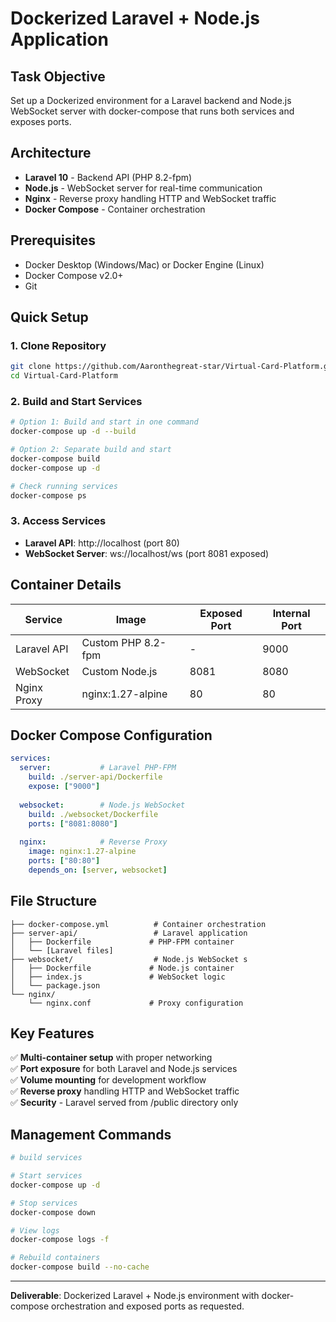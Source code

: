 # Dockerized Laravel + Node.js Application

## Task Objective
Set up a Dockerized environment for a Laravel backend and Node.js WebSocket server with docker-compose that runs both services and exposes ports.

## Architecture
- **Laravel 10** - Backend API (PHP 8.2-fpm)  
- **Node.js** - WebSocket server for real-time communication
- **Nginx** - Reverse proxy handling HTTP and WebSocket traffic
- **Docker Compose** - Container orchestration

## Prerequisites
- Docker Desktop (Windows/Mac) or Docker Engine (Linux)
- Docker Compose v2.0+
- Git

## Quick Setup

### 1. Clone Repository
```bash
git clone https://github.com/Aaronthegreat-star/Virtual-Card-Platform.git
cd Virtual-Card-Platform
```

### 2. Build and Start Services
```bash
# Option 1: Build and start in one command 
docker-compose up -d --build

# Option 2: Separate build and start
docker-compose build
docker-compose up -d

# Check running services
docker-compose ps
```

### 3. Access Services
- **Laravel API**: http://localhost (port 80)
- **WebSocket Server**: ws://localhost/ws (port 8081 exposed)

## Container Details

| Service | Image | Exposed Port | Internal Port |
|---------|-------|--------------|---------------|
| Laravel API | Custom PHP 8.2-fpm | - | 9000 |
| WebSocket | Custom Node.js | 8081 | 8080 |
| Nginx Proxy | nginx:1.27-alpine | 80 | 80 |

## Docker Compose Configuration

```yaml
services:
  server:           # Laravel PHP-FPM
    build: ./server-api/Dockerfile
    expose: ["9000"]
    
  websocket:        # Node.js WebSocket
    build: ./websocket/Dockerfile  
    ports: ["8081:8080"]
    
  nginx:            # Reverse Proxy
    image: nginx:1.27-alpine
    ports: ["80:80"]
    depends_on: [server, websocket]
```

## File Structure
```
├── docker-compose.yml          # Container orchestration
├── server-api/                 # Laravel application
│   ├── Dockerfile             # PHP-FPM container
│   └── [Laravel files]
├── websocket/                  # Node.js WebSocket s
│   ├── Dockerfile             # Node.js container
│   ├── index.js               # WebSocket logic
│   └── package.json
└── nginx/
    └── nginx.conf             # Proxy configuration
```

## Key Features
✅ **Multi-container setup** with proper networking  
✅ **Port exposure** for both Laravel and Node.js services  
✅ **Volume mounting** for development workflow  
✅ **Reverse proxy** handling HTTP and WebSocket traffic  
✅ **Security** - Laravel served from /public directory only  

## Management Commands
```bash
# build services

# Start services
docker-compose up -d

# Stop services  
docker-compose down

# View logs
docker-compose logs -f

# Rebuild containers
docker-compose build --no-cache
```

---

**Deliverable**: Dockerized Laravel + Node.js environment with docker-compose orchestration and exposed ports as requested.